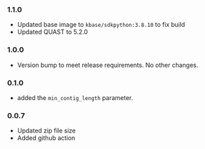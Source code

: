 ### 1.1.0

- Updated base image to `kbase/sdkpython:3.8.10` to fix build
- Updated QUAST to 5.2.0

### 1.0.0
- Version bump to meet release requirements. No other changes.

### 0.1.0
- added the `min_contig_length` parameter.

### 0.0.7
- Updated zip file size
- Added github action